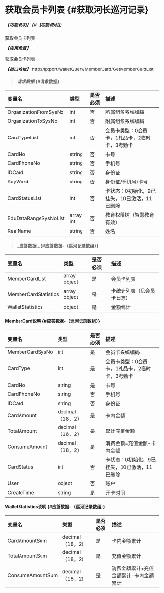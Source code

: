 # 获取会员卡列表 {#获取河长巡河记录}

##### _【功能说明】_ {#【功能说明】}

获取会员卡列表

_**【应用场景】**_

获取会员卡列表

_**【接口地址】**_
http://ip:port/WalletQuery/MemberCard/GetMemberCardList

> #### _请求数据_ {#请求数据}

| 变量名 | 类型 | 是否必须 | 描述 |
| :--- | :--- | :--- | :--- |
| OrganizationFromSysNo | int | 否 | 所属组织系统编码 |
| OrganizationToSysNo | int | 否 | 附属组织系统编码 |
| CardTypeList | int | 否 | 会员卡类型：0会员卡，1礼品卡，2临时卡，3考勤卡 |
| CardNo | string | 否 | 卡号 |
| CardPhoneNo | string | 否 | 手机号 |
| IDCard | string | 否 | 身份证 |
| KeyWord | string | 否 | 身份证/手机号/卡号 |
| CardStatusList | int | 否 | 卡状态：0初始化，9已挂失，10已激活，11已删除 |
| EduDataRangeSysNoList | array int | 否 | 教育权限树（智慧教育有效）|
| RealName| string  | 否 | 姓名|





> #### _应答数据 _ {#应答数据-（巡河记录数组）}

| 变量名 | 类型 | 是否必须 | 描述 |
| :--- | :--- | :--- | :--- |
| MemberCardList | array object | 是 | 会员卡列表 |
| MemberCardStatistics | array object | 是 | 卡统计列表（见会员卡日志） |
| WalletStatistics | object | 是 | 金额统计 |

#### MemberCard说明 {#应答数据-（巡河记录数组）}

| 变量名 | 类型 | 是否必须 | 描述 |
| :--- | :--- | :--- | :--- |
| MemberCardSysNo | int | 是 | 会员卡系统编码 |
| CardType | int | 是 | 会员卡类型：0会员卡，1礼品卡，2临时卡，3考勤卡 |
| CardNo | string | 是 | 卡号 |
| CardPhoneNo | string | 否 | 手机号 |
| IDCard | string | 否 | 身份证 |
| CardAmount | decimal（18，2） | 是 | 卡内金额 |
| TotalAmount | decimal（18，2） | 是 | 累计充值金额 |
| ConsumeAmount | decimal（18，2） | 是 | 消费金额=充值金额-卡内金额 |
| CardStatus | int | 否 | 卡状态：0初始化，9已挂失，10已激活，11已删除 |
| User | object | 否 | 账户 |
| CreateTime | string | 是 | 开卡时间 |

#### WalletStatistics说明 {#应答数据-（巡河记录数组）}

| 变量名 | 类型 | 是否必须 | 描述 |
| :--- | :--- | :--- | :--- |
| CardAmountSum | decimal（18，2） | 是 | 卡内金额累计 |
| TotalAmountSum | decimal（18，2） | 是 | 充值金额累计 |
| ConsumeAmountSum | decimal（18，2） | 是 | 消费金额累计=充值金额累计-卡内金额累计 |




